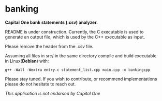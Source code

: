 # banking

**Capital One bank statements (.csv) analyzer.**

README is under construction. Currently, the C executable is used to generate an output file, which is used by the C++ executable as input.

Please remove the header from the .csv file. 

Assuming all files in src/ in the same directory compile and build executable in Linux(**Debian**) with:

```
g++ -Wall -Wextra entry.c statement_list.cpp main.cpp -o bankingcpp
```

Please stay tuned. If you wish to contribute, or recommend implementations please do not hesitate to reach out. 

*This application is not endorsed by Capital One*

